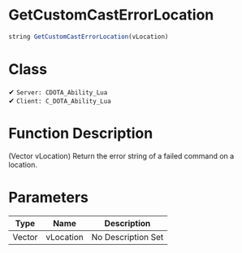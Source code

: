 # GetCustomCastErrorLocation
```js	
string GetCustomCastErrorLocation(vLocation)
```
# Class
✔ `Server: CDOTA_Ability_Lua`  
✔ `Client: C_DOTA_Ability_Lua`  

# Function Description
(Vector vLocation) Return the error string of a failed command on a location.
# Parameters
Type|Name|Description
--|--|--
Vector|vLocation|No Description Set

